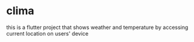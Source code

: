 # clima

this is a flutter project that shows weather and temperature by accessing current location on users' device  